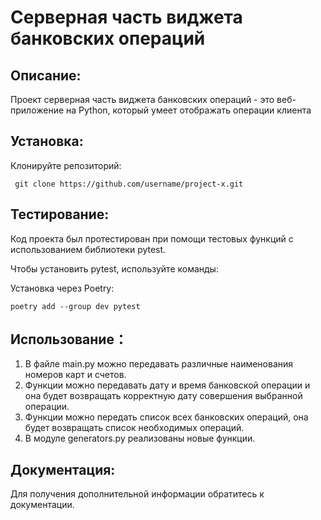 # Серверная часть виджета банковских операций

## Описание:

Проект серверная часть виджета банковских операций - это веб-приложение на Python, который умеет отображать операции клиента


## Установка:

 Клонируйте репозиторий:
````
 git clone https://github.com/username/project-x.git
````

## Тестирование:

Код проекта был протестирован при помощи
тестовых функций с использованием библиотеки pytest.

Чтобы установить pytest, используйте команды:

Установка через Poetry:
````
poetry add --group dev pytest
````
 ## Использование：
 
1. В файле main.ру можно передавать различные наименования номеров карт и счетов.
2. Функции можно передавать дату и время банковской операции и она будет возвращать корректную дату совершения выбранной операции.
3. Функции можно передать список всех банковских операций, она будет возвращать список необходимых операций.
4. В модуле generators.py реализованы новые функции.

## Документация:

Для получения дополнительной информации обратитесь к документации.
